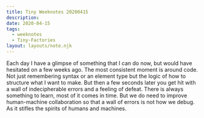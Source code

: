 ```yaml
---
title: Tiny Weeknotes 20200415
description:
date: 2020-04-15
tags:
  - weeknotes
  - Tiny-Factories
layout: layouts/note.njk
---
```


Each day I have a glimpse of something that I can do now, but would have hesitated on a few weeks ago. The most consistent moment is around code. Not just remembering syntax or an element type but the logic of how to structure what I want to make. But then a few seconds later you get hit with a wall of indecipherable errors and a feeling of defeat. There is always something to learn, most of it comes in time. But we do need to improve human-machine collaboration so that a wall of errors is not how we debug. As it stifles the spirits of humans and machines.
